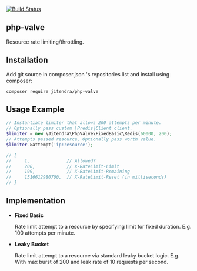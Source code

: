 [![Build Status](https://travis-ci.org/jitendra-1217/php-valve.svg?branch=master)](https://travis-ci.org/jitendra-1217/php-valve)

## php-valve

Resource rate limiting/throttling.

## Installation

Add git source in composer.json 's repositories list and install using composer:

```
composer require jitendra/php-valve
```

## Usage Example

```php
// Instantiate limiter that allows 200 attempts per minute.
// Optionally pass custom \Predis\Client client.
$limiter = new \Jitendra\PhpValve\FixedBasic\Redis(60000, 200);
// Attempts passed resource, Optionally pass worth value.
$limiter->attempt('ip:resource');

// [
//     1,              // Allowed?
//     200,            // X-RateLimit-Limit
//     199,            // X-RateLimit-Remaining
//     1516612980700,  // X-RateLimit-Reset (in milliseconds)
// ]
```

## Implementation

- __Fixed Basic__

  Rate limit attempt to a resource by specifying limit for fixed duration. E.g. 100 attempts per minute.

- __Leaky Bucket__

  Rate limit attempt to a resource via standard leaky bucket logic. E.g. With max burst of 200 and leak rate of 10 requests per second.
